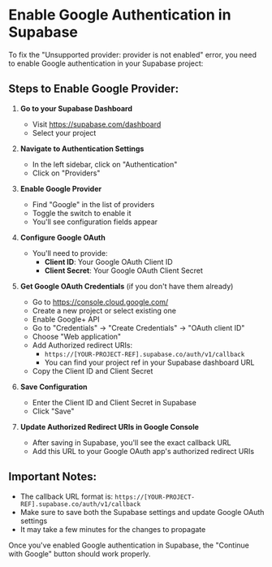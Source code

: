 # Enable Google Authentication in Supabase

To fix the "Unsupported provider: provider is not enabled" error, you need to enable Google authentication in your Supabase project:

## Steps to Enable Google Provider:

1. **Go to your Supabase Dashboard**
   - Visit https://supabase.com/dashboard
   - Select your project

2. **Navigate to Authentication Settings**
   - In the left sidebar, click on "Authentication"
   - Click on "Providers"

3. **Enable Google Provider**
   - Find "Google" in the list of providers
   - Toggle the switch to enable it
   - You'll see configuration fields appear

4. **Configure Google OAuth**
   - You'll need to provide:
     - **Client ID**: Your Google OAuth Client ID
     - **Client Secret**: Your Google OAuth Client Secret

5. **Get Google OAuth Credentials** (if you don't have them already)
   - Go to https://console.cloud.google.com/
   - Create a new project or select existing one
   - Enable Google+ API
   - Go to "Credentials" → "Create Credentials" → "OAuth client ID"
   - Choose "Web application"
   - Add Authorized redirect URIs:
     - `https://[YOUR-PROJECT-REF].supabase.co/auth/v1/callback`
     - You can find your project ref in your Supabase dashboard URL
   - Copy the Client ID and Client Secret

6. **Save Configuration**
   - Enter the Client ID and Client Secret in Supabase
   - Click "Save"

7. **Update Authorized Redirect URIs in Google Console**
   - After saving in Supabase, you'll see the exact callback URL
   - Add this URL to your Google OAuth app's authorized redirect URIs

## Important Notes:

- The callback URL format is: `https://[YOUR-PROJECT-REF].supabase.co/auth/v1/callback`
- Make sure to save both the Supabase settings and update Google OAuth settings
- It may take a few minutes for the changes to propagate

Once you've enabled Google authentication in Supabase, the "Continue with Google" button should work properly.